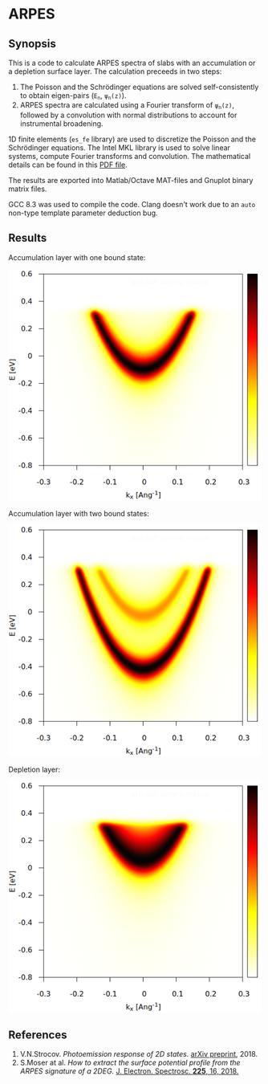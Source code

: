 # ARPES

## Synopsis

This is a code to calculate ARPES spectra of slabs with an accumulation
or a depletion surface layer. The calculation preceeds in two steps:

1. The Poisson and the Schr&ouml;dinger equations are solved self-consistently
to obtain eigen-pairs (<code>E<sub>n</sub></code>, <code>&psi;<sub>n</sub>(z)</code>).
2. ARPES spectra are calculated using a Fourier transform of
<code>&psi;<sub>n</sub>(z)</code>, followed by a convolution with normal
distributions to account for instrumental broadening.

1D finite elements (`es_fe` library) are used to discretize the Poisson
and the Schr&ouml;dinger equations. The Intel MKL library is used to solve
linear systems, compute Fourier transforms and convolution. The
mathematical details can be found in this [PDF file](doc/model.pdf).

The results are exported into Matlab/Octave MAT-files and Gnuplot binary
matrix files.

GCC 8.3 was used to compile the code. Clang doesn't work due to an `auto`
non-type template parameter deduction bug.

## Results

Accumulation layer with one bound state:

![Accumulation layer with one bound state](example/accum1.png)

Accumulation layer with two bound states:

![Accumulation layer with two bound states](example/accum2.png)

Depletion layer:

![Depletion layer](example/depl.png)

## References

1. V.N.Strocov. *Photoemission response of 2D states.*
[arXiv preprint](https://arxiv.org/abs/1801.07505), 2018.
2. S.Moser at al. *How to extract the surface potential profile from
the ARPES signature of a 2DEG.*
[J. Electron. Spectrosc. **225**, 16, 2018.](https://doi.org/10.1016/j.elspec.2018.01.008)
